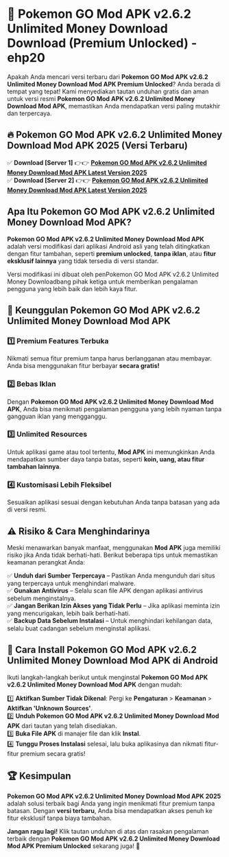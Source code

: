 # 🎯 Pokemon GO Mod APK v2.6.2 Unlimited Money Download  Download (Premium Unlocked) -  ehp20

Apakah Anda mencari versi terbaru dari **Pokemon GO Mod APK v2.6.2 Unlimited Money Download Mod APK Premium Unlocked**? Anda berada di tempat yang tepat! Kami menyediakan tautan unduhan gratis dan aman untuk versi resmi **Pokemon GO Mod APK v2.6.2 Unlimited Money Download Mod APK**, memastikan Anda mendapatkan versi paling mutakhir dan terpercaya.

## 🔥 Pokemon GO Mod APK v2.6.2 Unlimited Money Download Mod APK 2025 (Versi Terbaru)

✅ **Download [Server 1]** 👉👉 [**Pokemon GO Mod APK v2.6.2 Unlimited Money Download Mod APK Latest Version 2025**](https://momento.my/?title=Pokemon_GO_Mod_APK_v2.6.2_Unlimited_Money_Download)  
✅ **Download [Server 2]** 👉👉 [**Pokemon GO Mod APK v2.6.2 Unlimited Money Download Mod APK Latest Version 2025**](https://momento.my/?title=Pokemon_GO_Mod_APK_v2.6.2_Unlimited_Money_Download)  

## Apa Itu Pokemon GO Mod APK v2.6.2 Unlimited Money Download Mod APK?

**Pokemon GO Mod APK v2.6.2 Unlimited Money Download Mod APK** adalah versi modifikasi dari aplikasi Android asli yang telah ditingkatkan dengan fitur tambahan, seperti **premium unlocked**, **tanpa iklan**, atau **fitur eksklusif lainnya** yang tidak tersedia di versi standar.

Versi modifikasi ini dibuat oleh penPokemon GO Mod APK v2.6.2 Unlimited Money Downloadbang pihak ketiga untuk memberikan pengalaman pengguna yang lebih baik dan lebih kaya fitur.

## 🎯 Keunggulan Pokemon GO Mod APK v2.6.2 Unlimited Money Download Mod APK

### 1️⃣ Premium Features Terbuka
Nikmati semua fitur premium tanpa harus berlangganan atau membayar. Anda bisa menggunakan fitur berbayar **secara gratis!**

### 2️⃣ Bebas Iklan
Dengan **Pokemon GO Mod APK v2.6.2 Unlimited Money Download Mod APK**, Anda bisa menikmati pengalaman pengguna yang lebih nyaman tanpa gangguan iklan yang mengganggu.

### 3️⃣ Unlimited Resources
Untuk aplikasi game atau tool tertentu, **Mod APK** ini memungkinkan Anda mendapatkan sumber daya tanpa batas, seperti **koin, uang, atau fitur tambahan lainnya**.

### 4️⃣ Kustomisasi Lebih Fleksibel
Sesuaikan aplikasi sesuai dengan kebutuhan Anda tanpa batasan yang ada di versi resmi.

## ⚠️ Risiko & Cara Menghindarinya

Meski menawarkan banyak manfaat, menggunakan **Mod APK** juga memiliki risiko jika Anda tidak berhati-hati. Berikut beberapa tips untuk memastikan keamanan perangkat Anda:

✅ **Unduh dari Sumber Terpercaya** – Pastikan Anda mengunduh dari situs yang terpercaya untuk menghindari malware.  
✅ **Gunakan Antivirus** – Selalu scan file APK dengan aplikasi antivirus sebelum menginstalnya.  
✅ **Jangan Berikan Izin Akses yang Tidak Perlu** – Jika aplikasi meminta izin yang mencurigakan, lebih baik berhati-hati.  
✅ **Backup Data Sebelum Instalasi** – Untuk menghindari kehilangan data, selalu buat cadangan sebelum menginstal aplikasi.

## 📌 Cara Install Pokemon GO Mod APK v2.6.2 Unlimited Money Download Mod APK di Android

Ikuti langkah-langkah berikut untuk menginstal **Pokemon GO Mod APK v2.6.2 Unlimited Money Download Mod APK** dengan mudah:

1️⃣ **Aktifkan Sumber Tidak Dikenal**: Pergi ke **Pengaturan** > **Keamanan** > **Aktifkan 'Unknown Sources'**.  
2️⃣ **Unduh Pokemon GO Mod APK v2.6.2 Unlimited Money Download Mod APK** dari tautan yang telah disediakan.  
3️⃣ **Buka File APK** di manajer file dan klik **Instal**.  
4️⃣ **Tunggu Proses Instalasi** selesai, lalu buka aplikasinya dan nikmati fitur-fitur premium secara gratis!

## 🏆 Kesimpulan

**Pokemon GO Mod APK v2.6.2 Unlimited Money Download Mod APK 2025** adalah solusi terbaik bagi Anda yang ingin menikmati fitur premium tanpa batasan. Dengan **versi terbaru**, Anda bisa mendapatkan akses penuh ke fitur eksklusif tanpa biaya tambahan.

**Jangan ragu lagi!** Klik tautan unduhan di atas dan rasakan pengalaman terbaik dengan **Pokemon GO Mod APK v2.6.2 Unlimited Money Download Mod APK Premium Unlocked** sekarang juga! 🚀
